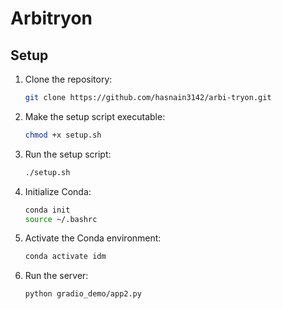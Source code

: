 # Arbitryon

## Setup

1. Clone the repository:
   ```bash
   git clone https://github.com/hasnain3142/arbi-tryon.git
   ```

2. Make the setup script executable:
   ```bash
   chmod +x setup.sh
   ```

3. Run the setup script:
   ```bash
   ./setup.sh
   ```

4. Initialize Conda:
   ```bash
   conda init
   source ~/.bashrc
   ```

5. Activate the Conda environment:
   ```bash
   conda activate idm
   ```

6. Run the server:
   ```bash
   python gradio_demo/app2.py
   ```
